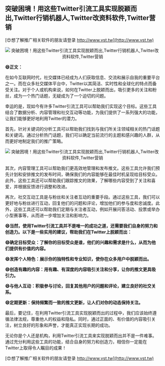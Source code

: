 ## **突破困境！用这些Twitter引流工具实现脱颖而出,Twitter行销机器人,Twitter改资料软件,Twitter营销**

[😍想了解推广相关软件的朋友请登录 http://www.vst.tw](http://www.vst.tw)

 <center><img src="https://vst.tw/MP4/tuiguang/png/2.png" alt="突破困境！用这些Twitter引流工具实现脱颖而出,Twitter行销机器人,Twitter改资料软件,Twitter营销"></center>

**😄正文：**

在如今互联网时代，社交媒体已经成为人们获取信息、交流和展示自我的重要平台之一。而在众多社交媒体平台中，Twitter以其简洁、实时性和全球化的特点而备受关注。对于个人或机构来说，如何在Twitter上脱颖而出，吸引更多的关注和粉丝，成为一个热门话题，无疑成为了一个迫切的问题。

幸运的是，现如今有许多Twitter引流工具可以帮助我们实现这个目标。这些工具结合了数据分析、内容管理和社交互动等功能，为我们提供了一系列强大的功能，让我们能够更好地利用Twitter的潜力。

首先，针对关键词的分析工具可以帮助我们找到与我们所关注领域相关的热门话题和关键词。通过分析热门话题，我们可以确定当前流行的主题和感兴趣的人群，从而更好地制定我们的推广策略。

 <center><img src="https://vst.tw/MP4/tuiguang/png/0.png" alt="突破困境！用这些Twitter引流工具实现脱颖而出,Twitter行销机器人,Twitter改资料软件,Twitter营销"></center>

其次，内容管理工具可以帮助我们更高效地管理和发布推文。这些工具允许我们预先计划和安排推文的发布时间，确保我们的内容能够在最佳时机呈现给目标受众。此外，这些工具还可以帮助我们跟踪推文的效果，了解哪些内容受到了关注和喜爱，并根据反馈进行调整和改进。

再次，社交互动工具是与粉丝和关注者互动的重要手段。通过这些工具，我们可以更好地与粉丝进行互动，回复他们的问题和评论，增加他们的参与度和忠诚度。此外，这些工具还可以帮助我们定期与关注者互动，例如开展问答活动、投票或举办小型赛事等，从而进一步增加关注和影响力。

**😄当然，使用Twitter引流工具并不是唯一的成功之道，还需要我们自身的努力和创造力。以下是一些实用的建议，帮助我们在Twitter上脱颖而出：**

**😄确定目标受众：了解你的目标受众是谁，他们的兴趣和需求是什么，从而为他们提供有价值的内容。**

**😄发挥个人特色：展示你的独特性和专业知识，使你在众多用户中脱颖而出。**

**😄创造有趣的内容：用有趣、有深度的内容吸引关注和分享，让你的推文更具吸引力。**

**😄与他人互动：积极参与讨论，回复其他用户的问题和评论，建立良好的社交关系。**

**😄定期更新：保持频繁而一致的推文更新，让人们对你的动态保持关注。**

最后，要记住，在利用Twitter引流工具实现脱颖而出的过程中，我们应该始终遵循法律法规，尊重他人的权益和隐私。同时，通过正面的、有价值的内容吸引关注，树立良好的形象和声誉，才能真正实现长期的成功。

无论你是个人还是机构，利用Twitter引流工具来实现脱颖而出并不是一件难事。通过充分利用这些工具的功能，结合自身的努力和创造力，相信你一定能在Twitter上取得令人瞩目的成果！

[😍想了解推广相关软件的朋友请登录 http://www.vst.tw](http://www.vst.tw)



